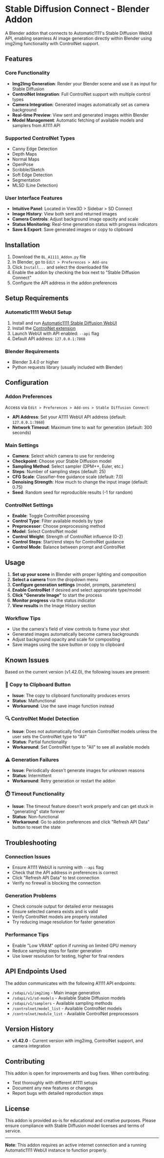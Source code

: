 # Stable Diffusion Connect - Blender Addon

A Blender addon that connects to Automatic1111's Stable Diffusion WebUI API, enabling seamless AI image generation directly within Blender using img2img functionality with ControlNet support.

## Features

### Core Functionality
- **Img2Img Generation**: Render your Blender scene and use it as input for Stable Diffusion
- **ControlNet Integration**: Full ControlNet support with multiple control types
- **Camera Integration**: Generated images automatically set as camera background
- **Real-time Preview**: View sent and generated images within Blender
- **Model Management**: Automatic fetching of available models and samplers from A1111 API

### Supported ControlNet Types
- Canny Edge Detection
- Depth Maps
- Normal Maps
- OpenPose
- Scribble/Sketch
- Soft Edge Detection
- Segmentation
- MLSD (Line Detection)

### User Interface Features
- **Intuitive Panel**: Located in View3D > Sidebar > SD Connect
- **Image History**: View both sent and returned images
- **Camera Controls**: Adjust background image opacity and scale
- **Status Monitoring**: Real-time generation status with progress indicators
- **Save & Export**: Save generated images or copy to clipboard

## Installation

1. Download the `BL_A1111_Addon.py` file
2. In Blender, go to `Edit > Preferences > Add-ons`
3. Click `Install...` and select the downloaded file
4. Enable the addon by checking the box next to "Stable Diffusion Connect"
5. Configure the API address in the addon preferences

## Setup Requirements

### Automatic1111 WebUI Setup
1. Install and run [Automatic1111 Stable Diffusion WebUI](https://github.com/AUTOMATIC1111/stable-diffusion-webui)
2. Install the [ControlNet extension](https://github.com/Mikubill/sd-webui-controlnet)
3. Launch WebUI with API enabled: `--api` flag
4. Default API address: `127.0.0.1:7860`

### Blender Requirements
- Blender 3.4.0 or higher
- Python requests library (usually included with Blender)

## Configuration

### Addon Preferences
Access via `Edit > Preferences > Add-ons > Stable Diffusion Connect`:

- **API Address**: Set your A1111 WebUI API address (default: `127.0.0.1:7860`)
- **Network Timeout**: Maximum time to wait for generation (default: 300 seconds)

### Main Settings
- **Camera**: Select which camera to use for rendering
- **Checkpoint**: Choose your Stable Diffusion model
- **Sampling Method**: Select sampler (DPM++, Euler, etc.)
- **Steps**: Number of sampling steps (default: 25)
- **CFG Scale**: Classifier-free guidance scale (default: 7.0)
- **Denoising Strength**: How much to change the input image (default: 0.75)
- **Seed**: Random seed for reproducible results (-1 for random)

### ControlNet Settings
- **Enable**: Toggle ControlNet processing
- **Control Type**: Filter available models by type
- **Preprocessor**: Choose preprocessing method
- **Model**: Select ControlNet model
- **Control Weight**: Strength of ControlNet influence (0-2)
- **Control Steps**: Start/end steps for ControlNet guidance
- **Control Mode**: Balance between prompt and ControlNet

## Usage

1. **Set up your scene** in Blender with proper lighting and composition
2. **Select a camera** from the dropdown menu
3. **Configure generation settings** (model, prompts, parameters)
4. **Enable ControlNet** if desired and select appropriate type/model
5. **Click "Generate Image"** to start the process
6. **Monitor progress** via the status indicator
7. **View results** in the Image History section

### Workflow Tips
- Use the camera's field of view controls to frame your shot
- Generated images automatically become camera backgrounds
- Adjust background opacity and scale for compositing
- Save images using the save button or copy to clipboard

## Known Issues

Based on the current version (v1.42.0), the following issues are present:

### 🐛 Copy to Clipboard Button
- **Issue**: The copy to clipboard functionality produces errors
- **Status**: Malfunctional
- **Workaround**: Use the save image function instead

### 🔍 ControlNet Model Detection
- **Issue**: Does not automatically find certain ControlNet models unless the user sets the ControlNet type to "All"
- **Status**: Partial functionality
- **Workaround**: Set ControlNet type to "All" to see all available models

### ⚠️ Generation Failures
- **Issue**: Periodically doesn't generate images for unknown reasons
- **Status**: Intermittent
- **Workaround**: Retry generation or restart the addon

### ⏱️ Timeout Functionality
- **Issue**: The timeout feature doesn't work properly and can get stuck in "generating" state forever
- **Status**: Non-functional
- **Workaround**: Go to addon preferences and click "Refresh API Data" button to reset the state

## Troubleshooting

### Connection Issues
- Ensure A1111 WebUI is running with `--api` flag
- Check that the API address in preferences is correct
- Click "Refresh API Data" to test connection
- Verify no firewall is blocking the connection

### Generation Problems
- Check console output for detailed error messages
- Ensure selected camera exists and is valid
- Verify ControlNet models are properly installed
- Try reducing image resolution for faster generation

### Performance Tips
- Enable "Low VRAM" option if running on limited GPU memory
- Reduce sampling steps for faster generation
- Use lower resolution for testing, higher for final renders

## API Endpoints Used

The addon communicates with the following A1111 API endpoints:
- `/sdapi/v1/img2img` - Main image generation
- `/sdapi/v1/sd-models` - Available Stable Diffusion models
- `/sdapi/v1/samplers` - Available sampling methods
- `/controlnet/model_list` - Available ControlNet models
- `/controlnet/module_list` - Available ControlNet preprocessors

## Version History

- **v1.42.0** - Current version with img2img, ControlNet support, and camera integration

## Contributing

This addon is open for improvements and bug fixes. When contributing:
- Test thoroughly with different A1111 setups
- Document any new features or changes
- Report bugs with detailed reproduction steps

## License

This addon is provided as-is for educational and creative purposes. Please ensure compliance with Stable Diffusion model licenses and terms of service.

---

**Note**: This addon requires an active internet connection and a running Automatic1111 WebUI instance to function properly. 